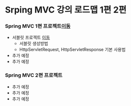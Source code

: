 # Srping MVC 강의 로드맵 1편 2편 
### Spring MVC 1편 프로젝트[이동](https://github.com/malvr00/Spring_MVC-1-2/tree/main/mvc1)
- 서블릿 프로젝트 [이동](https://github.com/malvr00/Spring_MVC-1-2/tree/main/mvc1)
  - 서블릿 생성방법
  - HttpServletRequest, HttpServletResponse 기본 사용법
- 추가 예정<br/>
- 추가 예정<br/>

### Spring MVC 2편 프로젝트
- 추가 예정<br/>
- 추가 예정<br/>
- 추가 예정<br/>
